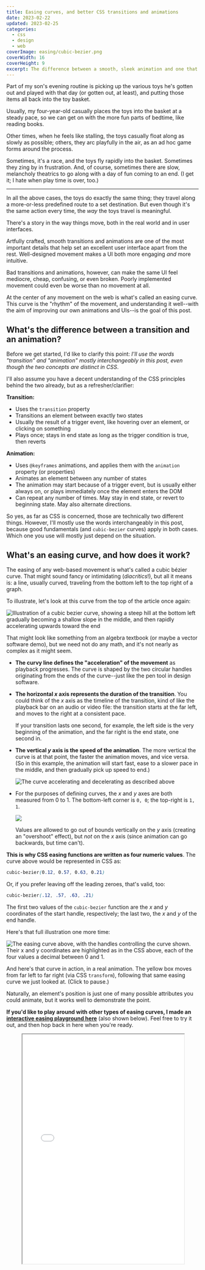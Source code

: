 ```yaml
---
title: Easing curves, and better CSS transitions and animations
date: 2023-02-22
updated: 2023-02-25
categories:
  - css
  - design
  - web
coverImage: easing/cubic-bezier.png
coverWidth: 16
coverHeight: 9
excerpt: The difference between a smooth, sleek animation and one that feels bland and generic is often in the easing curve. Let's look at what easing curves are and how they work in CSS, before diving into tips for making the best web animations possible.
---
```


<script>
  import PullQuote from '$lib/components/PullQuote.svelte'
  import SideNote from '$lib/components/SideNote.svelte'
  import CalloutPlusQuote from '$lib/components/CalloutPlusQuote.svelte'
  import ExampleCurve from '$lib/components/demos/ExampleCurve.svelte'
</script>


Part of my son's evening routine is picking up the various toys he's gotten out and played with that day (or gotten out, at least), and putting those items all back into the toy basket.

Usually, my four-year-old casually places the toys into the basket at a steady pace, so we can get on with the more fun parts of bedtime, like reading books.

Other times, when he feels like stalling, the toys casually float along as slowly as possible; others, they arc playfully in the air, as an ad hoc game forms around the process.

Sometimes, it's a race, and the toys fly rapidly into the basket. Sometimes they zing by in frustration. And, of course, sometimes there are slow, melancholy theatrics to go along with a day of fun coming to an end. (I get it; I hate when play time is over, too.)

---

In all the above cases, the toys do exactly the same thing; they travel along a more-or-less predefined route to a set destination. But even though it's the same action every time, the _way_ the toys travel is meaningful.

<CalloutPlusQuote>

There's a story in the way things move, both in the real world and in user interfaces.

</CalloutPlusQuote>

Artfully crafted, smooth transitions and animations are one of the most important details that help set an excellent user interface apart from the rest. Well-designed movement makes a UI both more engaging _and_ more intuitive.

Bad transitions and animations, however, can make the same UI feel mediocre, cheap, confusing, or even broken. Poorly implemented movement could even be worse than no movement at all.

At the center of any movement on the web is what's called an easing curve. This curve is the "rhythm" of the movement, and understanding it well--with the aim of improving our own animations and UIs--is the goal of this post.


## What's the difference between a transition and an animation?

Before we get started, I'd like to clarify this point: _I'll use the words "transition" and "animation" mostly interchangeably in this post, even though the two concepts are distinct in CSS_.

I'll also assume you have a decent understanding of the CSS principles behind the two already, but as a refresher/clarifier:

**Transition:**

- Uses the `transition` property
- Transitions an element between exactly two states
- Usually the result of a trigger event, like hovering over an element, or clicking on something
- Plays once; stays in end state as long as the trigger condition is true, then reverts

**Animation:**

- Uses `@keyframes` animations, and applies them with the `animation` property (or properties)
- Animates an element between any number of states
- The animation may start because of a trigger event, but is usually either always on, or plays immediately once the element enters the DOM
- Can repeat any number of times. May stay in end state, or revert to beginning state. May also alternate directions.

So yes, as far as CSS is concerned, those are technically two different things.  However, I'll mostly use the words interchangeably in this post, because good fundamentals (and `cubic-bezier` curves) apply in both cases. Which one you use will mostly just depend on the situation.


## What's an easing curve, and how does it work?

The easing of any web-based movement is what's called a cubic bézier curve. That might sound fancy or intimidating (_diacritics_!), but all it means is: a line, usually curved, traveling from the bottom left to the top right of a graph.

To illustrate, let's look at this curve from the top of the article once again:

![Illustration of a cubic bezier curve, showing a steep hill at the bottom left gradually becoming a shallow slope in the middle, and then rapidly accelerating upwards toward the end](/images/post_images/easing/curve-solo.png)

That might look like something from an algebra textbook (or maybe a vector software demo), but we need not do any math, and it's not nearly as complex as it might seem.

- **The curvy line defines the "acceleration" of the movement** as playback progresses. The curve is shaped by the two circular handles originating from the ends of the curve--just like the pen tool in design software.

- **The horizontal _x_ axis represents the duration of the transition**. You could think of the _x_ axis as the timeline of the transition, kind of like the playback bar on an audio or video file: the transition starts at the far left, and moves to the right at a consistent pace.

	If your transition lasts one second, for example, the left side is the very beginning of the animation, and the far right is the end state, one second in.

- **The vertical _y_ axis is the speed of the animation**. The more vertical the curve is at that point, the faster the animation moves, and vice versa. (So in this example, the animation will start fast, ease to a slower pace in the middle, and then gradually pick up speed to end.)

	![The curve accelerating and decelerating as described above](/images/post_images/easing/curve-illustrated.png)

- For the purposes of defining curves, the _x_ and _y_ axes are both measured from 0 to 1. The bottom-left corner is `0, 0`; the top-right is `1, 1`.

	![](/images/post_images/easing/axes.png)

	Values are allowed to go out of bounds vertically on the _y_ axis (creating an "overshoot" effect), but _not_ on the _x_ axis (since animation can go backwards, but time can't).

**This is why CSS easing functions are written as four numeric values**. The curve above would be represented in CSS as:

```css
cubic-bezier(0.12, 0.57, 0.63, 0.21)
```

Or, if you prefer leaving off the leading zeroes, that's valid, too:

```css
cubic-bezier(.12, .57, .63, .21)
```

The first two values of the `cubic-bezier` function are the _x_ and _y_ coordinates of the start handle, respectively; the last two, the _x_ and _y_ of the end handle.

Here's that full illustration one more time:

![The easing curve above, with the handles controlling the curve shown. Their x and y coordinates are highlighted as in the CSS above, each of the four values a decimal between 0 and 1.](/images/post_images/easing/cubic-bezier.png)

And here's that curve in action, in a real animation. The yellow box moves from far left to far right (via CSS `transform`), following that same easing curve we just looked at. (Click to pause.)

<ExampleCurve />

Naturally, an element's position is just one of many possible attributes you could animate, but it works well to demonstrate the point.

**If you'd like to play around with other types of easing curves, I made an [interactive easing playground here](/demos/easing)** (also shown below). Feel free to try it out, and then hop back in here when you're ready.

<figure>
	<iframe src="/demos/easing" width="100%" height="600px" style="margin-bottom: var(--quarterNote)" />
	<figcaption>
		<a href="https://joshcollinsworth.com/demos/easing" target="_blank">Click here to open the easing playground in a new tab</a>
	</figcaption>
</figure>

I'd also like to give a shout-out here to [easings.co](https://easings.co), which lets you test out various easing curves with a number of common UI elements, to see how they work visually in a realistic scenario. It's well worth a look if you're trying to settle on the right feel for your own UI.


## Why does easing matter?

While the workings of bézier curves make for interesting trivia, you might reasonably ask: why does this matter? Why is it important to use one easing curve over another--or for that matter, any curve at all?

True, transitions and animations are cool. They're fun. They're interesting. (The good ones, anyway.) But beyond that, well-implemented transitions can also be _intuitive_.

<CalloutPlusQuote>

In the real world, there's little such thing as instant. Nothing just appears or disappears. Things move into or out of place, and our brains perceive the changed state of things by observing that movement.

</CalloutPlusQuote>

Similarly, when things move, _how_ they move is key in understanding the movement. Think of a simple motion, like waving your hand. Vary the speed of the wave, and notice how the "feel" and perceived meaning of the gesture varies. A slow wave seems hesitant; a fast wave seems enthusiastic. One that starts fast then slows down (or vice versa) seems to indicate your feelings might be changing in real time. "_Oh, hey! I know you! …Oh wait…no I don't_." (Not that I've ever done anything like that.)

Again: movement tells a story. The transition itself is the verb; the easing curve is the adverb.


## Tips for great animations

Let's wrap up this post by covering a few ways to improve your CSS transitions and animations on the web, and take them to the next level.


### Pick the right curve

Now that we understand how easing curves work, you might be asking: "ok, great, but how do I actually know which kind of easing to use?"

The answer may be unsatisfying, but: I'm afraid trial and error (otherwise known as "experience") is the best teacher here.

However, as you experiment, I would encourage you to think of movement in the real world, and compare it to the movement you're working with in your app. Is this transition a positive confirmation, appearing and sliding into place? That might call for a speedy intro with a smooth but quick easing out, like an eager helper running up to report their task is done.

How about an error message popping up on the screen? That might call for a slower easing curve, to indicate a slight reluctance. If it's something important that should be known about immediately, speed would be a priority. If it's _highly_ critical, it might even call for "louder," more aggressive movement, to convey the severity of the situation.

<CalloutPlusQuote>

Movement is as subjective as color, but it's also as important. It's a key part of the feel and branding of your website or web&nbsp;app.

</CalloutPlusQuote>

So my best recommendation is: invest the time, and ask whether the movement conveys the appropriate feeling.

And as a loose rule of thumb: things should generally not start or end instantly. In the real world, we almost never see anything jump immediately to max speed, or come to a full and complete stop instantaneously. So our UIs will seem a little more "real" and intuitive if we avoid showing users curves that create that kind of movement, too.


### Avoid the defaults

You may already know the browser has some built-in easing curves available to use: `linear`, `ease`, `ease-in`, `ease-out`, and `ease-in-out`.

However, while these named timing functions are convenient, they're also very generic. (Many of the animations built into tools and libraries online fall prey to the same homogeny, even if they do offer a wider range of movement.)

If you want to get the most out of movement, you should reach beyond the most common off-the-shelf named options.

<CalloutPlusQuote>

Just as a site built with [Bootstrap](https://getbootstrap.com/) or [Tailwind](https://tailwindcss.com/) defaults risks looking generic, off-the-shelf easing curves can often make our UIs seem bland and homogeneous.

</CalloutPlusQuote>

As an alternative, [VS Code](https://code.visualstudio.com/b) has an amazing autocomplete for `cubic-bezier` curves with a wide range of options:

![VS Code auto-completing cubic-bezier with a variety of options in a pop-up UI](/images/post_images/easing/vs-code.png)

All of those options are covered in [my easing playground](/demos/easing), if you'd like to [take a look and play with the presets](/demos/easing).

Another excellent option: open your browser's dev tools and play with the easing curves in there. Firefox, for example, offers an interactive easing playground with the same kinds of presets to use as starting points.

![Firefox dev tools, with a wide array of easing types and options](/images/post_images/easing/firefox.png)

But however you choose to define your easing curves, I recommend you take some time to make them more unique than the default named functions. Use `cubic-bezier`, and while the extra options listed above are highly serviceable, don't be afraid to tinker if they aren't quite what you're looking for. 

You probably wouldn't limit your color palette to only predefined CSS named colors, so you probably shouldn't limit your movements to a small handful of preset curves, either.


### Make it shorter than you think it should be

I get it; if you just poured your time and effort into creating a great transition, you want to _enjoy_ it. If you're like me (and many other developers), you might even just sit there admiring your fanciful animation, watching it transition back and forth in delight. But here's the thing:

<CalloutPlusQuote>

The absolute #1 dead giveaway of poorly designed movement is that it lasts _way_ too long.

</CalloutPlusQuote>

Your users aren't as enamored—and therefore, not as patient—as you are. Your users came to this site to get something done, and they aren't interested in waiting longer than they need to for anything, regardless of how cool it may be.

My advice is: try to make your transitions as quick as possible, without being so short that the user might miss them. As a rule of thumb, I find that most single transitions work best somewhere in the 150–400 millisecond range (0.15 to 0.4 seconds). If you have back-to-back transitions--as one element moves out then another moves in, for example--you can double that. (You wouldn't want the whiplash of _two_ separate animations rushing by.)

<CalloutPlusQuote>

Keep making it faster until it feels _too_ fast, then back it off just a little.

</CalloutPlusQuote>

If you find yourself setting a duration of anywhere _near_ a full second, I'd recommend seriously considering whether it's adding to the user experience, or detracting from it.

That said, however: there are always exceptions, and the bigger the change is on the page, the more noticeable the transition should probably be. There's a big difference between, say, a nice little accent animation for the number of items in your cart updating, and an entire page transitioning out. Don't let big changes go by _too_ fast.

Also worth noting: an animation might not always _feel_ as long as it is. A transition with a very slow ease-in might seem like it doesn't start right away; conversely, a transition with a long tail might _seem_ finished before it technically is.

That's a great segue into the next section…


### Ins go out, outs go in

If you've taken the time to look at easing types, you may have noticed that there are three versions of each kind of curve: "in," "out," and "in-out" (i.e., both).

![Many different types of curves, including sine, circular, quadratic, cubic, and others, each with an in, out, and combination option.](/images/post_images/easing/curve-types.png)

As a quick aside: the names of most of these kinds of curves (cubic, quintic, etc.) represents the mathematical power used in generating the curves. The higher the number, the sharper the curve.

- Quadratic: power of 2 (_squared_)
- Cubic: power of 3 (_cubed_)
- Quartic: power of 4
- Quintic: power of 5
- Exponential: power of 10

Sine is its own mathematic thing (that I have neither the offhand knowledge nor the desire to get into); circular is based on square roots; and the "back" options just overshoot and then come back.

You may also see other options, like "bounce" or "elastic" (Svelte ships with those, as do many easing and animation libraries), but often they require JavaScript—or at least, a fairly complex `@keyframes` animation—as a pure CSS bézier curve isn't quite capable of that number of steps.

---

Anyway—that's all interesting to know (depending on your point of view), but beside the point.

More importantly: the "in" or "out" in the name represents whether the curve eases _in_ (starts slower), eases _out_ (ends slower), or _both_.

<CalloutPlusQuote>

The tricky thing with transitions is: you often want your transition _in_ to be an _ease-out_, and your transition _out_ to be an _ease-in_.

</CalloutPlusQuote>

Ok, that was probably as confusing for you to read as it was for me to write. Let's back up.

Say you've got a transition where one element leaves the page as another one appears to take its place, like a page transition, or sliding between two images in a lightbox.

Typically, you want a UI transition to start slow, and end slow. (That's usually how things move in the real world; they accelerate and decelerate.)

However, even though the user perceives this replacement as one smooth UI transition, under the hood, this is actually _two_ transitions: the old element leaving, followed by the new element entering.

So that means if you're transitioning an element _out_, and you want it to start slowly, you need an _ease in_.

Conversely, when an element is transitioning _in_, it should usually come to a gradual stop. That calls for an _ease out_.

Those two would come together to create a smooth start, and a smooth end to the overall stitched-together UI change.


### Lean on hardware acceleration

Not all CSS properties can be animated or transitioned smoothly across all devices and browsers. In fact, there are only a handful of properties that are capable of tapping into a device's hardware acceleration for the smoothest, highest-framerate transitions possible.

<SideNote>

It's not important to understand what "hardware acceleration" is in order to take advantage of it. But if you're curious, it means that the browser can enlist the help of the device's graphics processing unit (GPU) to help make rendering significantly faster and smoother—but only under certain conditions.

</SideNote>

Properties that can always be hardware-accelerated:

- `transform` (including every form of `translate`, `scale`, and `rotate`, plus all their `3d` counterparts)
- `opacity`

Properties that can _sometimes_ be hardware-accelerated:

- Certain SVG properties
- `filter`, depending on the browser and the filter

<SideNote>

Some other non-CSS things, like canvas and WebGL, tap into hardware acceleration too. I won't go into those here, however.

</SideNote>

The tl;dr of all the above is:

<CalloutPlusQuote>

If you want to move, scale, or rotate an element, always use the CSS `transform` property.

</CalloutPlusQuote>

Because `transform` doesn't affect layout, applying or modifying a transformation won't cause any reflow or repaint, which minimizes recalculations and keeps the browser humming along smoothly. Handily, many of the most common animations and transitions you might use on the web can be achieved using some combination of `transform` and `opacity`.

But whatever you do, _avoid changing the size or placement of an element directly_. If you change a property like `height`, `width`, `border`, `margin` or `padding`--anything that could potentially affect the layout of the elements on the page--you risk noticeably slowing down the browser with the calculations involved to make that change.

If you ever need to animate other properties for whatever reason, be sure to test in every possible device and browser. In my experience, Safari in particular is very bad about processing animations in a performant way by default, especially on iOS. Firefox isn't far behind, but you might not realize it if you're only testing on high-powered devices. A lot of the world lives on budget Androids; don't leave those out of your testing.

And speaking of making exceptions…


### Use `will-change` as needed

If you _do_ run into issues with animations that should be smooth and performant in theory, but that seem choppy or stilted in practice (again: this is usually in Safari for me), make use of [the `will-change` property](https://developer.mozilla.org/en-US/docs/Web/CSS/will-change).

I won't go too far into the technical details, but `will-change` essentially gives the browser a heads-up on...well, on what _will change_. (Some things just have perfect names.)

For example: if you know for sure the _only_ thing that's going to change with an element is its `transform` property, and can confidently let the browser know ahead of time via `will-change: transform`, it can safely skip all the other steps it might otherwise go through to re-render that element when something changes on the page.

Best-case scenario: when used with properties that don't affect layout, this lets the browser offload the computation entirely to the GPU for the highest framerate, and smoothest performance.

However, `will-change` is not a silver bullet. In fact, if over-used, it can actually _harm_ performance.

That's because the browser creates a new layer (kind of like a new `z-index` level) for every element that has `will-change` applied to it. Used judiciously, this exchange is worth the price. Used carelessly, however, it could create even _more_ work for the browser. From MDN:

> Warning: will-change is intended to be used as a last resort, in order to try to deal with existing performance problems. It should not be used to anticipate performance problems.

Some sources even go so far as to recommend applying `will-change` prior to an animation or transition, and then removing it afterwards.

So here, again, the best advice is: test thoroughly.


### Hardware acceleration caveats

The last couple of sections covered performance optimization via hardware acceleration (with and without `will-change`). There are a couple of rules to be aware of in this area, however:

- You can't mix properties that can be hardware accelerated with those that can't and expect a performant result.

	For example, if a transition animates both `transform` (perfectly fine for hardware acceleration) and `width` (not fine; causes reflow), then we can't expect that transition to be as fluid as if we _only_ animated `transform`. Changing properties that cause layout changes will throw a wrench in the whole works. (You _may_ be able to get around this with `will-change` in some situations, but results will probably vary from browser to browser, and will also depend on the properties in question.)

- Just because animation _can_ be hardware-accelerated doesn't mean it _will_ be. The browser makes the final call.

	One potential reason the browser may opt _not_ to use the GPU: while it's much faster than the default hardware, it also takes more power. So if the device is low on power, or in battery-saving mode, the browser may choose battery over graphical performance.


## Wrapup

Thanks for reading! I hope you've come away with a better understanding of CSS `cubic-bezier` easing curves and how to create the best possible transitions and animations in your own web UI.